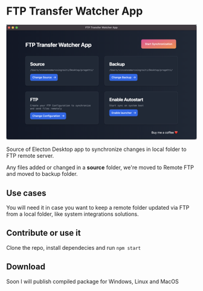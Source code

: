 # FTP Transfer Watcher App

![Desktop app screenshot](screenshot.png)

Source of Electon Desktop app to synchronize changes in local folder to FTP remote server.

Any files added or changed in a **source** folder, we're moved to Remote FTP and moved to backup folder.

## Use cases

You will need it in case you want to keep a remote folder updated via FTP from a local folder, like system integrations solutions.

## Contribute or use it

Clone the repo, install dependecies and run
`npm start`

## Download

Soon I will publish compiled package for Windows, Linux and MacOS
